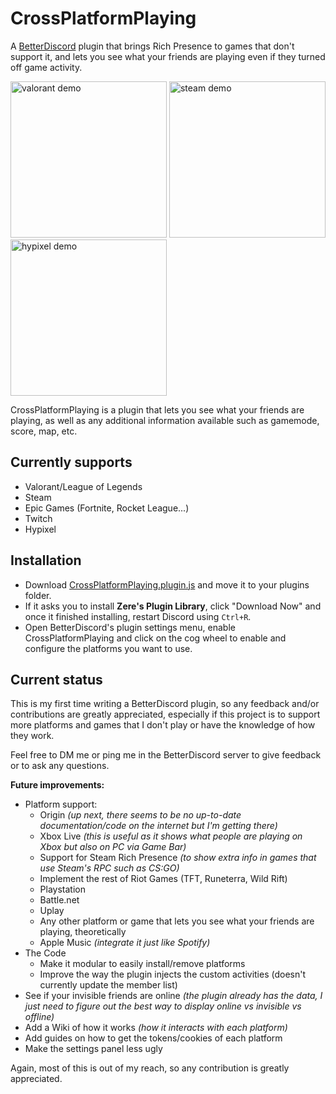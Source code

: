 # CrossPlatformPlaying
A [BetterDiscord](https://betterdiscord.app/) plugin that brings Rich Presence to games that don't support it, and lets you see what your friends are playing even if they turned off game activity.

<img src="https://user-images.githubusercontent.com/20621396/134491197-54986bfc-9fe9-4a59-8e4d-a9391a792bf4.png" alt="valorant demo" width="250"/>
<img src="https://user-images.githubusercontent.com/20621396/134491995-4141367c-e9ba-47ab-b5e6-735ac1f36abe.png" alt="steam demo" width="250"/>
<img src="https://user-images.githubusercontent.com/20621396/134492653-09bc1e14-2ad5-45cc-9f9d-ceeb15ad8d00.png" alt="hypixel demo" width="250"/>


CrossPlatformPlaying is a plugin that lets you see what your friends are playing, as well as any additional information available such as gamemode, score, map, etc.

## Currently supports
- Valorant/League of Legends
- Steam
- Epic Games (Fortnite, Rocket League...)
- Twitch
- Hypixel

## Installation
- Download [CrossPlatformPlaying.plugin.js](https://github.com/giorgi-o/CrossPlatformPlaying/blob/main/CrossPlatformPlaying.plugin.js) and move it to your plugins folder.
- If it asks you to install **Zere's Plugin Library**, click "Download Now" and once it finished installing, restart Discord using `Ctrl+R`.
- Open BetterDiscord's plugin settings menu, enable CrossPlatformPlaying and click on the cog wheel to enable and configure the platforms you want to use.

## Current status
This is my first time writing a BetterDiscord plugin, so any feedback and/or contributions are greatly appreciated, especially if this project is to support more platforms and games that I don't play or have the knowledge of how they work.

Feel free to DM me or ping me in the BetterDiscord server to give feedback or to ask any questions.

**Future improvements:**
- Platform support:
  - Origin _(up next, there seems to be no up-to-date documentation/code on the internet but I'm getting there)_
  - Xbox Live _(this is useful as it shows what people are playing on Xbox but also on PC via Game Bar)_
  - Support for Steam Rich Presence _(to show extra info in games that use Steam's RPC such as CS:GO)_
  - Implement the rest of Riot Games (TFT, Runeterra, Wild Rift)
  - Playstation
  - Battle.net
  - Uplay
  - Any other platform or game that lets you see what your friends are playing, theoretically
  - Apple Music _(integrate it just like Spotify)_
- The Code
  - Make it modular to easily install/remove platforms
  - Improve the way the plugin injects the custom activities (doesn't currently update the member list)
- See if your invisible friends are online _(the plugin already has the data, I just need to figure out the best way to display online vs invisible vs offline)_
- Add a Wiki of how it works _(how it interacts with each platform)_
- Add guides on how to get the tokens/cookies of each platform
- Make the settings panel less ugly

Again, most of this is out of my reach, so any contribution is greatly appreciated.
